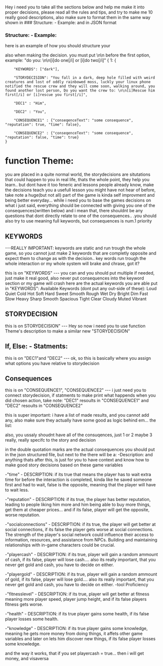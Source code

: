
Hey i need you to take all the sections below and help me make it into proper decisions, please read all the rules and tips, and try to make me 10 really good descriptions, also make sure to format them in the same way shown in ### Structure: - Example: and in JSON format
### Structure: - Example:
here is an example of how you should structure your 

also when making the decision. you must put \n\n before the first option, example: 
"do you: \n\n[i]do one[/i] or [i]do two[/i]"
{
   1: {
   
        "KEYWORDS": ["dark"],
        
        "STORYDECISION": "You fall in a dark, deep hole filled with weird creatures and lost of oddly rainbowed moss, luckly your linux phone notified the rescue crew and they will come soon, walking around, you found another lost person, Do you want the crew to: \n\n[i]Rescue him first[/i] or [i]rescue you first[/i]",
        
        "DEC1" : "Him",
        
        "DEC2" : "You",
        
        "CONSEQUENCE1" : {"conseqenceText": "some consequence", "reputation": true, "time": false},
        
		"CONSEQUENCE2" : {"conseqenceText": "some consequence", "reputation": false, "time": true}
    }
# function Theme:
you are placed in a quite normal world, the storydecisions are situtations that could happen to you in real life, thats the whole point, they help you learn.. but dont have it too feneric and lessons people already know, make the decisions teach you a usefull lesson you might have not hear of before, take note a huge(but not all) part of the game is kinda self improvment and being better everyday...  while i need you to base the games decisions on what i just said, everything should be connected with giving you one of the consequences(written below) and i mean that, there shouldnt be any questions that dont directly relate to one of the consequences.. .you should also try to use meaning full keywords, but consequences is num.1 priority

## KEYWORDS

---REALLY IMPORTANT: keywords are static and run trough the whole game, so you cannot just make 2 keywords that are completly opposite and expect them to change as with the decision.. key words run trough the whole interaction or my whole system will brake and chrase, got it?

this is on "KEYWORDS" --- you can and you should put multiple if needed, just make it real good, also never put consequences into the keyword section or my game will crash here are the actual keywords you are able put in "KEYWORDS":
Available Keywords (dont put any out-side of these):
Loud
Quiet
Cold
Hot
Soft
Hard
Sweet
Smooth
Rough
Wet
Dry
Bright
Dim
Fast
Slow
Heavy
Sharp
Smooth
Spacious
Tight
Clear
Cloudy
Muted
Vibrant
## STORYDECISION
this is on STORYDECISION" --- Hey so now i need you to use function Theme's description to make a similar new "STORYDECISION"


## If, Else: - Statments:
this is on "DEC1"and "DEC2" --- ok, so this is basically where you assign what options you have relative to storydecision

## Consequences 
this is on "CONSEQUENCE1", "CONSEQUENCE2" --- i just need you to connect storydecision, if statments to make print what happends when you did chosen action, take note:
"DEC1" resoults in "CONSEQUENCE1" and "DEC2" resoults in "CONSEQUENCE2"

this is super important: i have a list of made results, and you cannot add any, also make sure they actually have some good as logic behind em... the list:

also, you ussaly shoudnt have all of the consuqences, just 1 or 2 maybe 3 really, really specifc to the story and decision

in the double quotation marks are the actual consequences you should put in the json structured file, but next to the there will be a: -Description: and anything thats after this, is just for you to have context and know how to make good story decisions based on these game variables

-"time"  - DESCRIPTION: if its true that means the player has to wait extra time for before the interaction is completed, kinda like he saved someone first and had to wait, false is the opposite, meaning that the player will have to wait less.

-"reputation"  - DESCRIPTION: if its true, the player has better reputation, leading to people liking him more and him being able to buy more things, get them at cheaper prices... and if its false, player will get the opposite, worse reputation.

-"socialconnections" - DESCRIPTION: if its true, the player will get better at social connections, if its false the player gets worse at social connections. The strength of the player's social network could influence their access to information, resources, and assistance from NPCs. Building and maintaining relationships with in-game characters could be crucial.

-"playercash"  - DESCRIPTION: if its true, player will gain a random ammount of cash, if its false, player will lose cash.... also its really important, that you never get gold and cash, you have to decide on either.

-"playergold"   - DESCRIPTION: if its true, player will gain a random ammount of gold, if its false, player will lose gold.... also its really important, that you never get gold and cash, you have to decide on either.
-tool Proficiency

-"fitnesslevel"   - DESCRIPTION: if its true, player will get better at fitness meaning more player speed, player jump height, and if its false players fitness gets worse.

-"health"  - DESCRIPTION: if its true player gains some health, if its false player losses some health.

-"knowledge"  - DESCRIPTION: if its true player gains some knowledge, meaning he gets more money from doing things, it affets other game variables and later on lets him discover new things, if its false player losses some knowledge.


and the way it works, that if you set playercash = true... then i will get money, and visaversa 